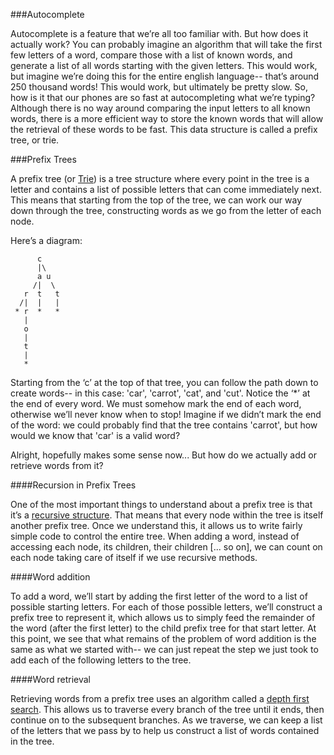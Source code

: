 ###Autocomplete

Autocomplete is a feature that we’re all too familiar with.  But how does it actually work?  You can probably imagine an algorithm that will take the first few letters of a word, compare those with a list of known words, and generate a list of all words starting with the given letters.  This would work, but imagine we’re doing this for the entire english language-- that’s around 250 thousand words!  This would work, but ultimately be pretty slow.  So, how is it that our phones are so fast at autocompleting what we’re typing?  Although there is no way around comparing the input letters to all known words, there is a more efficient way to store the known words that will allow the retrieval of these words to be fast.  This data structure is called a prefix tree, or trie.

###Prefix Trees

A prefix tree (or [Trie](http://en.wikipedia.org/wiki/Trie)) is a tree structure where every point in the tree is a letter and contains a list of possible letters that can come immediately next.  This means that starting from the top of the tree, we can work our way down through the tree, constructing words as we go from the letter of each node.

Here’s a diagram:
```
      c
      |\
      a u
     /|  \
   r  t   t
  /|  |   |
 * r  *   *
   |
   o
   |
   t
   |
   *
```
Starting from the ‘c’ at the top of that tree, you can follow the path down to create words-- in this case: 'car', 'carrot', 'cat', and 'cut'.  Notice the ‘\*’ at the end of every word.  We must somehow mark the end of each word, otherwise we’ll never know when to stop!  Imagine if we didn’t mark the end of the word:  we could probably find that the tree contains 'carrot', but how would we know that 'car' is a valid word?

Alright, hopefully makes some sense now... But how do we actually add or retrieve words from it?  


####Recursion in Prefix Trees

One of the most important things to understand about a prefix tree is that it’s a [recursive structure](http://en.wikipedia.org/wiki/Recursive_data_type).  That means that every node within the tree is itself another prefix tree.  Once we understand this, it allows us to write fairly simple code to control the entire tree.  When adding a word, instead of accessing each node, its children, their children [... so on], we can count on each node taking care of itself if we use recursive methods.

####Word addition

To add a word, we’ll start by adding the first letter of the word to a list of possible starting letters.  For each of those possible letters, we’ll construct a prefix tree to represent it, which allows us to simply feed the remainder of the word (after the first letter) to the child prefix tree for that start letter.  At this point, we see that what remains of the problem of word addition is the same as what we started with-- we can just repeat the step we just took to add each of the following letters to the tree.

####Word retrieval

Retrieving words from a prefix tree uses an algorithm called a [depth first search](http://en.wikipedia.org/wiki/Depth-first_search).  This allows us to traverse every branch of the tree until it ends, then continue on to the subsequent branches.  As we traverse, we can keep a list of the letters that we pass by to help us construct a list of words contained in the tree.
